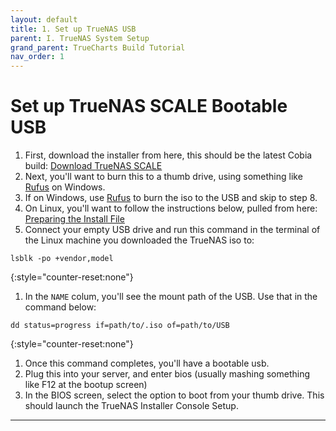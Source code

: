 ```yaml
---
layout: default
title: 1. Set up TrueNAS USB
parent: I. TrueNAS System Setup
grand_parent: TrueCharts Build Tutorial
nav_order: 1
---
```


# Set up TrueNAS SCALE Bootable USB
1. First, download the installer from here, this should be the latest Cobia build: [Download TrueNAS SCALE][downloadTruenasScale]
1. Next, you'll want to burn this to a thumb drive, using something like [Rufus][rufus] on Windows.
1. If on Windows, use [Rufus][rufus] to burn the iso to the USB and skip to step 8.
1. On Linux, you'll want to follow the instructions below, pulled from here: [Preparing the Install File][prepareInstallFile]
1. Connect your empty USB drive and run this command in the terminal of the Linux machine you downloaded the TrueNAS iso to:
```
lsblk -po +vendor,model
```
{:style="counter-reset:none"}
1. In the ```NAME``` colum, you'll see the mount path of the USB. Use that in the command below:
```
dd status=progress if=path/to/.iso of=path/to/USB
```
{:style="counter-reset:none"}
1. Once this command completes, you'll have a bootable usb.
1. Plug this into your server, and enter bios (usually mashing something like F12 at the bootup screen)
1. In the BIOS screen, select the option to boot from your thumb drive. This should launch the TrueNAS Installer Console Setup. 

----

[downloadTruenasScale]: https://www.truenas.com/download-truenas-scale/
[rufus]: https://rufus.ie/
[prepareInstallFile]: https://www.truenas.com/docs/scale/23.10/gettingstarted/install/installingscale/#preparing-the-install-file